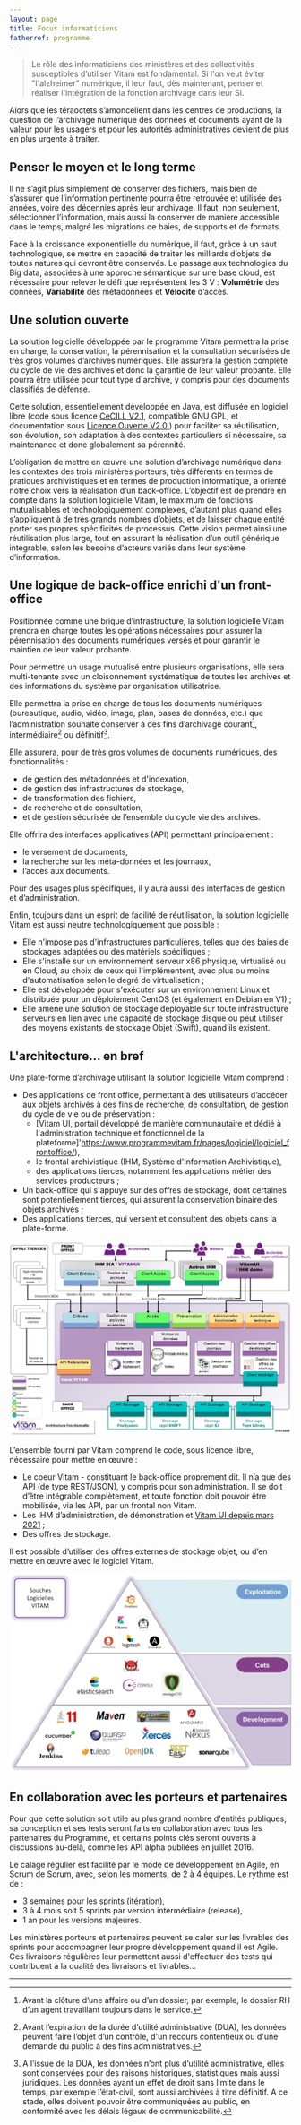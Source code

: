 ```yaml
---
layout: page
title: Focus informaticiens
fatherref: programme
---
```

>Le rôle des informaticiens des ministères et des collectivités susceptibles 
d’utiliser Vitam est fondamental. Si l'on veut éviter "l'alzheimer" numérique, 
il leur faut, dès maintenant, penser et réaliser l'intégration de la fonction archivage dans leur SI.

Alors que les téraoctets s’amoncellent dans les centres de productions, la 
question de l’archivage numérique des données et documents ayant de la valeur pour les usagers et 
pour les autorités administratives devient de plus en plus urgente à traiter.

## Penser le moyen et le long terme

Il ne s’agit plus simplement de conserver des fichiers, mais bien de s’assurer que 
l’information pertinente pourra être retrouvée et utilisée des années, voire des
 décennies après leur archivage. Il faut, non seulement, sélectionner l’information, mais aussi la
 conserver de manière accessible dans le temps, malgré les migrations de baies, 
 de supports et de formats.

Face à la croissance exponentielle du numérique, il faut, grâce à un saut 
technologique, se mettre en capacité de traiter les milliards d’objets de toutes
 natures qui devront être conservés. Le passage aux technologies du Big data, 
 associées à une approche sémantique sur une base cloud, est nécessaire pour 
 relever le défi que représentent les 3 V : **Volumétrie** des données, **Variabilité** 
 des métadonnées et **Vélocité** d’accès.

## Une solution ouverte

La solution logicielle développée par le programme Vitam permettra la prise en 
charge, la conservation, la pérennisation et la consultation sécurisées de très 
gros volumes d’archives numériques. Elle assurera la gestion complète du cycle 
de vie des archives et donc la garantie de leur valeur probante. Elle pourra 
être utilisée pour tout type d'archive, y compris pour des documents classifiés 
de défense.

Cette solution, essentiellement développée en Java, est diffusée en logiciel libre (code sous licence 
[CeCILL V2.1](http://www.cecill.info/licences/Licence_CeCILL_V2-fr.html), 
compatible GNU GPL, et documentation sous 
[Licence Ouverte V2.0.](https://www.etalab.gouv.fr/wp-content/uploads/2017/04/ETALAB-Licence-Ouverte-v2.0.pdf)) 
pour faciliter sa réutilisation, 
son évolution, son adaptation à des contextes particuliers si nécessaire, sa 
maintenance et donc globalement sa pérennité.

L’obligation de mettre en œuvre une solution d’archivage numérique dans les 
contextes des trois ministères porteurs, très différents en termes de 
pratiques archivistiques et en termes de production informatique, a orienté 
notre choix vers la réalisation d’un back-office. L’objectif est de prendre en 
compte dans la solution logicielle Vitam, le maximum de fonctions mutualisables 
et technologiquement complexes, d’autant plus quand elles s’appliquent à de 
très grands nombres d’objets, et de laisser chaque entité porter ses propres 
spécificités de processus. Cette vision permet ainsi une réutilisation plus 
large, tout en assurant la réalisation d’un outil générique intégrable, selon les 
besoins d’acteurs variés dans leur système d’information.

## Une logique de back-office enrichi d'un front-office

Positionnée comme une brique d’infrastructure, la solution logicielle Vitam prendra en charge toutes les 
opérations nécessaires pour assurer la pérennisation des documents numériques 
versés et pour garantir le maintien de leur valeur probante.

Pour permettre un usage mutualisé entre plusieurs organisations, elle sera 
multi-tenante avec un cloisonnement systématique de toutes les archives et 
des informations du système par organisation utilisatrice.

Elle permettra la prise en charge de tous les documents numériques (bureautique,
 audio, vidéo, image, plan, bases de données, etc.) que l’administration 
 souhaite conserver à des fins d’archivage courant[^1], intermédiaire[^2] ou 
 définitif[^3]. 

Elle assurera, pour de très gros volumes de documents numériques, des 
fonctionnalités :

* de gestion des métadonnées et d'indexation,
* de gestion des infrastructures de stockage,
* de transformation des fichiers,
* de recherche et de consultation,
* et de gestion sécurisée de l’ensemble du cycle vie des archives.

Elle offrira des interfaces applicatives (API) permettant principalement :

* le versement de documents,
* la recherche sur les méta-données et les journaux,
* l’accès aux documents.

Pour des usages plus spécifiques, il y aura aussi des interfaces de gestion et 
d’administration.

Enfin, toujours dans un esprit de facilité de réutilisation, la solution 
logicielle Vitam est aussi neutre technologiquement que possible :

* Elle n'impose pas d'infrastructures particulières, telles que des baies de 
stockages adaptées ou des matériels spécifiques ;
* Elle s'installe sur un environnement serveur x86 physique, virtualisé ou en 
Cloud, au choix de ceux qui l'implémentent, avec plus ou moins d'automatisation 
selon le degré de virtualisation ;
* Elle est développée pour s'exécuter sur un environnement Linux et distribuée 
pour un déploiement CentOS (et également en Debian en V1) ;
* Elle amène une solution de stockage déployable sur toute infrastructure 
serveurs en lien avec une capacité de stockage disque ou peut
 utiliser des moyens existants de stockage Objet (Swift), quand ils existent.

## L'architecture... en bref
 
Une plate-forme d’archivage utilisant la solution logicielle Vitam comprend : 

* Des applications de front office, permettant à des utilisateurs d’accéder aux 
objets archivés à des fins de recherche, de consultation, de gestion du cycle de vie 
ou de préservation :
	* [Vitam UI, portail développé de manière communautaire et dédié à l'administration technique et fonctionnel de la plateforme]'https://www.programmevitam.fr/pages/logiciel/logiciel_frontoffice/),
	* le frontal archivistique (IHM, Système d'Information Archivistique),
	* des applications tierces, notamment les applications métier des services producteurs ;
* Un back-office qui s'appuye sur des offres de stockage, dont certaines sont potentiellement tierces, qui assurent la conservation binaire des objets archivés ;
* Des applications tierces, qui versent et consultent des objets dans la plate-forme.

![Architecture Générale Vitam](/public/images/ArchitectureGenerale.jpg)

L’ensemble fourni par Vitam comprend le code, sous licence libre, nécessaire pour mettre en œuvre :

* Le coeur Vitam - constituant le back-office proprement dit. Il n’a que des API (de type REST/JSON), y compris pour son administration. Il se doit d’être intégrable complètement, et toute fonction doit pouvoir être mobilisée, via les API, par un frontal non Vitam.
* Les IHM d’administration, de démonstration et [Vitam UI depuis mars 2021](https://www.programmevitam.fr/pages/logiciel/logiciel_frontoffice/) ;
* Des offres de stockage.

Il est possible d’utiliser des offres externes de stockage objet, ou d’en mettre en œuvre avec le logiciel Vitam.

![Souches logicielles](/public/images/souches_logicielles.jpg)

## En collaboration avec les porteurs et partenaires

Pour que cette solution soit utile au plus grand nombre d'entités publiques, sa conception et 
ses tests seront faits en collaboration avec tous les partenaires du Programme, 
et certains points clés seront ouverts à discussions au-delà, comme les API alpha publiées en juillet 2016.
 
Le calage régulier est facilité par le mode de développement en Agile, en Scrum 
de Scrum, avec, selon les moments, de 2 à 4 équipes. Le rythme est de :

* 3 semaines pour les sprints (itération),
* 3 à 4 mois soit 5 sprints par version intermédiaire (release),
* 1 an pour les versions majeures.

Les ministères porteurs et partenaires peuvent se caler sur les livrables des sprints pour accompagner leur propre développement 
quand il est Agile. Ces livraisons régulières leur permettent aussi d'effectuer des tests qui contribuent à la qualité des livraisons et livrables... 

<hr/>

[^1]: Avant la clôture d’une affaire ou d’un dossier, par exemple, le dossier RH d’un agent travaillant toujours dans le service.

[^2]: Avant l’expiration de la durée d’utilité administrative (DUA), les données peuvent faire l’objet d’un contrôle, d'un recours contentieux ou d'une demande du public à des fins administratives.

[^3]: A l’issue de la DUA, les données n’ont plus d’utilité administrative, elles sont conservées pour des raisons historiques, statistiques mais aussi juridiques. Les données ayant un effet de droit sans limite dans le temps, par exemple l’état-civil, sont aussi archivées à titre définitif. A ce stade, elles doivent pouvoir être communiquées au public, en conformité avec les délais légaux de communicabilité.